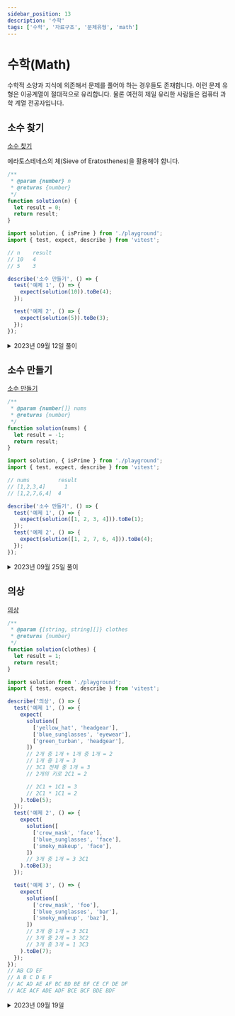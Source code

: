 ```yaml
---
sidebar_position: 13
description: '수학'
tags: ['수학', '자료구조', '문제유형', 'math']
---
```


# 수학(Math)

수학적 소양과 지식에 의존해서 문제를 풀어야 하는 경우들도 존재합니다. 이런 문제 유형은 이공계열이 절대적으로 유리합니다. 물론 여전히 제일 유리한 사람들은 컴퓨터 과학 계열 전공자입니다.

## 소수 찾기

[소수 찾기](https://school.programmers.co.kr/learn/courses/30/lessons/12921)

에라토스테네스의 체(Sieve of Eratosthenes)을 활용해야 합니다.

```js
/**
 * @param {number} n
 * @returns {number}
 */
function solution(n) {
  let result = 0;
  return result;
}
```

```js
import solution, { isPrime } from './playground';
import { test, expect, describe } from 'vitest';

// n	result
// 10	4
// 5	3

describe('소수 만들기', () => {
  test('예제 1', () => {
    expect(solution(10)).toBe(4);
  });

  test('예제 2', () => {
    expect(solution(5)).toBe(3);
  });
});
```

<details>
<summary>2023년 09월 12일 풀이</summary>
<div markdown="1">

[[프로그래머스] 소수 찾기 - Lv.1 - pyflu](https://1ets-just-do-it.tistory.com/43#google_vignette)

[에라토스테네스의 체 - 나무위키](https://namu.wiki/w/%EC%97%90%EB%9D%BC%ED%86%A0%EC%8A%A4%ED%85%8C%EB%84%A4%EC%8A%A4%EC%9D%98%20%EC%B2%B4)

[Sieve of Eratosthenes algorithm in JavaScript running endless for large number - stackoverflow](https://stackoverflow.com/questions/15471291/sieve-of-eratosthenes-algorithm-in-javascript-running-endless-for-large-number)

```js
/**
 * @param {number} n
 * @returns {number}
 */
function solution(n) {
  const upperLimit = Math.sqrt(n);
  const arr = Array.from({ length: n + 1 }, () => true);

  for (let i = 2; i <= upperLimit; i++)
    if (arr[i]) for (let j = i * i; j <= n; j += i) arr[j] = false;

  arr[0] = false;
  arr[1] = false;

  return arr.filter((elem) => elem).length;
}
```

부분을 복사해서 풀었습니다.

</div>
</details>

## 소수 만들기

[소수 만들기](https://school.programmers.co.kr/learn/courses/30/lessons/12977)

```js
/**
 * @param {number[]} nums
 * @returns {number}
 */
function solution(nums) {
  let result = -1;
  return result;
}
```

```js
import solution, { isPrime } from './playground';
import { test, expect, describe } from 'vitest';

// nums	        result
// [1,2,3,4]	  1
// [1,2,7,6,4]	4

describe('소수 만들기', () => {
  test('예제 1', () => {
    expect(solution([1, 2, 3, 4])).toBe(1);
  });
  test('예제 2', () => {
    expect(solution([1, 2, 7, 6, 4])).toBe(4);
  });
});
```

<details>
<summary>2023년 09월 25일 풀이</summary>
<div markdown="1">

```js
describe('helper', () => {
  test('소수 맞음', () => {
    expect(isPrime(7)).toBe(true);
  });
  test('소수 아님', () => {
    expect(isPrime(6)).toBe(false);
  });
});
```

```js
/**
 * @param {number[]} nums
 * @returns {number}
 */
function solution(nums) {
  let result = 0;
  // 3개를 뽑는다. ijk
  for (let i = 0; i < nums.length; i++) {
    // 첫번째를 뽑는다.
    const first = nums[i];
    for (let j = i + 1; j < nums.length; j++) {
      // 두번째를 뽑는다.
      const second = nums[j];
      for (let k = j + 1; k < nums.length; k++) {
        // 세번째를 뽑는다.
        const third = nums[k];
        // 뽑은 숫자 3개를 합하고 소수인지 판별한다.
        // console.log('first: %d, second: %d, third: %d', first, second, third);
        if (isPrime(first + second + third)) result += 1;
        // 소수면 1을 가산한다.
      }
    }
  }

  return result;
}

/**
 * @param {number} num
 * @returns {boolean}
 */
function isPrime(num) {
  let div = 2;
  while (num > div) {
    if (num % div === 0) return false;
    div += 1;
  }
  return true;
}

export default solution;

export { isPrime };
```

</div>
</details>

## 의상

[의상](https://school.programmers.co.kr/learn/courses/30/lessons/42578)

```js
/**
 * @param {[string, string][]} clothes
 * @returns {number}
 */
function solution(clothes) {
  let result = 1;
  return result;
}
```

```js
import solution from './playground';
import { test, expect, describe } from 'vitest';

describe('의상', () => {
  test('예제 1', () => {
    expect(
      solution([
        ['yellow_hat', 'headgear'],
        ['blue_sunglasses', 'eyewear'],
        ['green_turban', 'headgear'],
      ])
      // 2개 중 1개 + 1개 중 1개 = 2
      // 1개 중 1개 = 3
      // 3C1 전체 중 1개 = 3
      // 2개의 키로 2C1 = 2

      // 2C1 + 1C1 = 3
      // 2C1 * 1C1 = 2
    ).toBe(5);
  });
  test('예제 2', () => {
    expect(
      solution([
        ['crow_mask', 'face'],
        ['blue_sunglasses', 'face'],
        ['smoky_makeup', 'face'],
      ])
      // 3개 중 1개 = 3 3C1
    ).toBe(3);
  });

  test('예제 3', () => {
    expect(
      solution([
        ['crow_mask', 'foo'],
        ['blue_sunglasses', 'bar'],
        ['smoky_makeup', 'baz'],
      ])
      // 3개 중 1개 = 3 3C1
      // 3개 중 2개 = 3 3C2
      // 3개 중 3개 = 1 3C3
    ).toBe(7);
  });
});
// AB CD EF
// A B C D E F
// AC AD AE AF BC BD BE BF CE CF DE DF
// ACE ACF ADE ADF BCE BCF BDE BDF
```

<details>
<summary>2023년 09월 19일</summary>
<div markdown="1">

```js
/**
 * @param {[string, string][]} clothes
 * @returns {number}
 */
function solution(clothes) {
  let result = 1;
  const memo = new Map();
  clothes.forEach(([name, kind]) => {
    if (!memo.get(kind)) memo.set(kind, [name]);
    else memo.set(kind, [...memo.get(kind), name]);
  });
  // 아래가 어려웠습니다.
  for (const item of memo.values()) {
    result *= item.length + 1;
  }
  // 1종류 1개
  // nC1 + nC1 ...
  // 2종류 1개
  // nC1 * nC1 +
  // 3종류 1개
  // 4종류 1개 ...
  return result - 1;
}

export default solution;
```

순열과 조합을 표현하지 못했고 또 위 문제를 대수적으로 표현하지 못했습니다.

[해설을 봐도 모르겠습니다.. 누가 설명좀 해주셨으면 감사하겠습니다.](https://school.programmers.co.kr/questions/46417)

해설을 봤습니다.

순열과 조합 경우의 수 문제였습니다.

</div>
</details>
